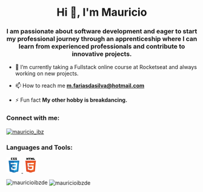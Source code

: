 <h1 align="center">Hi 👋, I'm Mauricio</h1>
<h3 align="center">I am passionate about software development and eager to start my professional journey through an apprenticeship where I can learn from experienced professionals and contribute to innovative projects.</h3>

- 🔭 I’m currently taking a Fullstack online course at Rocketseat and always working on new projects.

- 📫 How to reach me **m.fariasdasilva@hotmail.com**

- ⚡ Fun fact **My other hobby is breakdancing.**

<h3 align="left">Connect with me:</h3>
<p align="left">
<a href="https://instagram.com/mauricio_ibz" target="blank"><img align="center" src="https://raw.githubusercontent.com/rahuldkjain/github-profile-readme-generator/master/src/images/icons/Social/instagram.svg" alt="mauricio_ibz" height="30" width="40" /></a>
</p>

<h3 align="left">Languages and Tools:</h3>
<p align="left"> <a href="https://www.w3schools.com/css/" target="_blank" rel="noreferrer"> <img src="https://raw.githubusercontent.com/devicons/devicon/master/icons/css3/css3-original-wordmark.svg" alt="css3" width="40" height="40"/> </a> <a href="https://www.w3.org/html/" target="_blank" rel="noreferrer"> <img src="https://raw.githubusercontent.com/devicons/devicon/master/icons/html5/html5-original-wordmark.svg" alt="html5" width="40" height="40"/> </a> </p>

<p><img align="left" src="https://github-readme-stats.vercel.app/api/top-langs?username=mauricioibzde&show_icons=true&locale=en&layout=compact" alt="mauricioibzde" /></p>

<p>&nbsp;<img align="center" src="https://github-readme-stats.vercel.app/api?username=mauricioibzde&show_icons=true&locale=en" alt="mauricioibzde" /></p>
